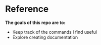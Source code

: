 # Reference

**The goals of this repo are to:**
- Keep track of the commands I find useful
- Explore creating documentation
